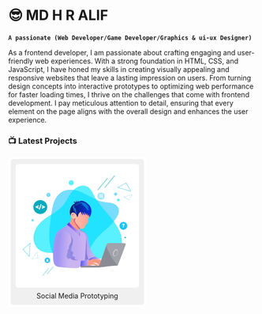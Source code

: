 # 😎 MD H R ALIF

**`A passionate (Web Developer/Game Developer/Graphics & ui-ux Designer)`**

As a frontend developer, I am passionate about crafting engaging and user-friendly web experiences. With a strong foundation in HTML, CSS, and JavaScript, I have honed my skills in creating visually appealing and responsive websites that leave a lasting impression on users. From turning design concepts into interactive prototypes to optimizing web performance for faster loading times, I thrive on the challenges that come with frontend development. I pay meticulous attention to detail, ensuring that every element on the page aligns with the overall design and enhances the user experience.


### 📺 Latest Projects
<a href="https://www.youtube.com/watch?v=8deKXiV-eLE" style="text-decoration: none; color: inherit;">
  <div style="text-align: center; display: inline-block; border: 5px solid white; border-radius: 10px; padding: 10px; background-color: #f0f0f0;">
    <img src="https://raw.githubusercontent.com/mdhralif/portfolio/main/img.png" alt="Custom Image" width="250" style="border-radius: 5px;">
    <div style="margin-top: 5px; text-decoration: none;">Social Media Prototyping</div>
  </div>
</a>





